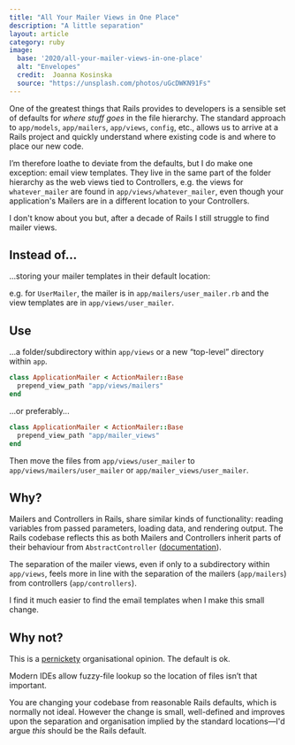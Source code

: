 ```yaml
---
title: "All Your Mailer Views in One Place"
description: "A little separation"
layout: article
category: ruby
image:
  base: '2020/all-your-mailer-views-in-one-place'
  alt: "Envelopes"
  credit:  Joanna Kosinska
  source: "https://unsplash.com/photos/uGcDWKN91Fs"
---
```


One of the greatest things that Rails provides to developers is a sensible set of defaults for _where stuff goes_ in the file hierarchy. The standard approach to `app/models`, `app/mailers`, `app/views`, `config`, etc.,  allows us to arrive at a Rails project and quickly understand where existing code is and where to place our new code.

I’m therefore loathe to deviate from the defaults, but I do make one exception: email view templates. They live in the same part of the folder hierarchy as the web views tied to Controllers, e.g. the views for `whatever_mailer` are found in `app/views/whatever_mailer`, even though your application's Mailers are in a different location to your Controllers. 

I don't know about you but, after a decade of Rails I still struggle to find mailer views.


## Instead of...

...storing your mailer templates in their default location:

e.g. for `UserMailer`, the mailer is in `app/mailers/user_mailer.rb` and the view templates are in `app/views/user_mailer`.


## Use

...a folder/subdirectory within `app/views` or a new “top-level” directory within `app`.

```ruby
class ApplicationMailer < ActionMailer::Base
  prepend_view_path "app/views/mailers"
end
```

...or preferably...

```ruby
class ApplicationMailer < ActionMailer::Base
  prepend_view_path "app/mailer_views"
end
```

Then move the files from `app/views/user_mailer` to `app/views/mailers/user_mailer` or `app/mailer_views/user_mailer`.


## Why?

Mailers and Controllers in Rails, share similar kinds of functionality: reading variables from passed parameters, loading data, and rendering output. The Rails codebase reflects this as both Mailers and Controllers inherit parts of their behaviour from `AbstractController` ([documentation](https://api.rubyonrails.org/classes/AbstractController/Base.html)).

The separation of the mailer views, even if only to a subdirectory within `app/views`, feels more in line with the separation of the mailers (`app/mailers`) from controllers (`app/controllers`).

I find it much easier to find the email templates when I make this small change.


## Why not?

This is a [pernickety](https://www.collinsdictionary.com/dictionary/english/pernickety) organisational opinion. The default is ok.

Modern IDEs allow fuzzy-file lookup so the location of files isn’t that important.

You are changing your codebase from reasonable Rails defaults, which is normally not ideal. However the change is small, well-defined and improves upon the separation and organisation implied by the standard locations—I'd argue _this_ should be the Rails default.

